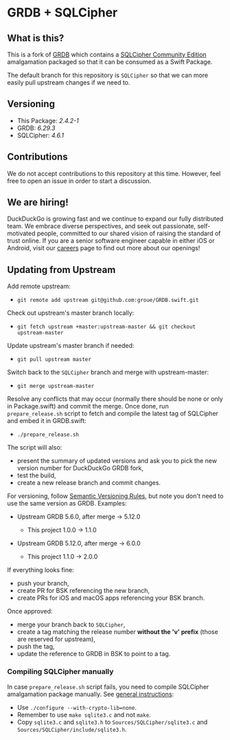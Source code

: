 # GRDB + SQLCipher 

## What is this?
This is a fork of [GRDB](https://github.com/groue/GRDB.swift) which contains a [SQLCipher Community Edition](https://www.zetetic.net/sqlcipher/open-source/) amalgamation packaged so that it can be consumed as a Swift Package.

The default branch for this repository is `SQLCipher` so that we can more easily pull upstream changes if we need to.

## Versioning

* This Package: *2.4.2-1*
* GRDB: *6.29.3*
* SQLCipher: *4.6.1*

## Contributions
We do not accept contributions to this repository at this time.  However, feel free to open an issue in order to start a discussion.

## We are hiring!
DuckDuckGo is growing fast and we continue to expand our fully distributed team. We embrace diverse perspectives, and seek out passionate, self-motivated people, committed to our shared vision of raising the standard of trust online. If you are a senior software engineer capable in either iOS or Android, visit our [careers](https://duckduckgo.com/hiring/#open) page to find out more about our openings!

## Updating from Upstream

Add remote upstream:

* `git remote add upstream git@github.com:groue/GRDB.swift.git`

Check out upstream's master branch locally:

* `git fetch upstream +master:upstream-master && git checkout upstream-master`

Update upstream's master branch if needed:

* `git pull upstream master`

Switch back to the `SQLCipher` branch and merge with upstream-master:

* `git merge upstream-master`

Resolve any conflicts that may occur (normally there should be none or only in Package.swift)
and commit the merge. Once done, run `prepare_release.sh` script to fetch and compile the latest tag
of SQLCipher and embed it in GRDB.swift:

* `./prepare_release.sh`

The script will also:
* present the summary of updated versions and ask you to pick the new version number for DuckDuckGo GRDB fork,
* test the build,
* create a new release branch and commit changes.

For versioning, follow [Semantic Versioning Rules](https://semver.org), but note you don't need
to use the same version as GRDB. Examples:

* Upstream GRDB 5.6.0, after merge -> 5.12.0
  * This project 1.0.0 -> 1.1.0

* Upstream GRDB 5.12.0, after merge -> 6.0.0
  * This project 1.1.0 -> 2.0.0

If everything looks fine:
* push your branch,
* create PR for BSK referencing the new branch,
* create PRs for iOS and macOS apps referencing your BSK branch.

Once approved:
* merge your branch back to `SQLCipher`,
* create a tag matching the release number **without the 'v' prefix** (those are reserved for upstream),
* push the tag,
* update the reference to GRDB in BSK to point to a tag.

### Compiling SQLCipher manually

In case `prepare_release.sh` script fails, you need to compile SQLCipher amalgamation package
manually. See [general instructions](https://github.com/sqlcipher/sqlcipher#compiling-for-unix-like-systems):

* Use `./configure --with-crypto-lib=none`.
* Remember to use `make sqlite3.c` and not `make`.
* Copy `sqlite3.c` and `sqlite3.h` to `Sources/SQLCipher/sqlite3.c` and `Sources/SQLCipher/include/sqlite3.h`.
